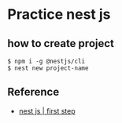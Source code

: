 # Practice nest js

## how to create project
```console
$ npm i -g @nestjs/cli
$ nest new project-name
```



## Reference
- [nest js | first step](https://docs.nestjs.com/first-steps)